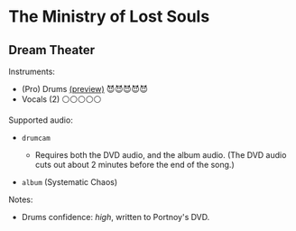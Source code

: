 # The Ministry of Lost Souls

## Dream Theater

Instruments:

  * (Pro) Drums [(preview)](http://pages.cs.wisc.edu/~tolly/customs/?title=the-ministry-of-lost-souls&artist=dream-theater) 😈😈😈😈😈
  * Vocals (2) ⚪️⚪️⚪️⚪️⚪️

Supported audio:

  * `drumcam`

    * Requires both the DVD audio, and the album audio. (The DVD audio cuts out about 2 minutes before the end of the song.)

  * `album` (Systematic Chaos)

Notes:

  * Drums confidence: *high*, written to Portnoy's DVD.

